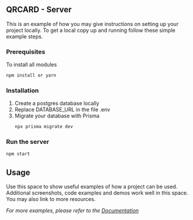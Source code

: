 ## QRCARD - Server

This is an example of how you may give instructions on setting up your project locally.
To get a local copy up and running follow these simple example steps.

### Prerequisites

To install all modules
  ```sh
  npm install or yarn
  ```

### Installation

1. Create a postgres database locally
2. Replace DATABASE_URL in the file .env
3. Migrate your database with Prisma
   ```sh
   npx prisma migrate dev
   ```
   
### Run the server

   ```sh
   npm start
   ```




<!-- USAGE EXAMPLES -->
## Usage

Use this space to show useful examples of how a project can be used. Additional screenshots, code examples and demos work well in this space. You may also link to more resources.

_For more examples, please refer to the [Documentation](https://example.com)_
